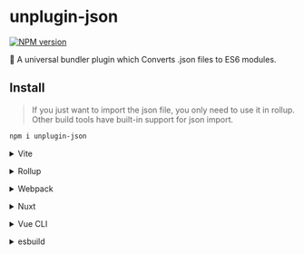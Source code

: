 # unplugin-json

[![NPM version](https://img.shields.io/npm/v/unplugin-json?color=a1b858&label=)](https://www.npmjs.com/package/unplugin-json)

🍣 A universal bundler plugin which Converts .json files to ES6 modules.

## Install

> If you just want to import the json file, you only need to use it in rollup. Other build tools have built-in support for json import.

```bash
npm i unplugin-json
```

<details>
<summary>Vite</summary><br>

```ts
// vite.config.ts
import UnpluginJson from 'unplugin-json/vite'

export default defineConfig({
  plugins: [
    UnpluginJson({ /* options */ }),
  ],
})
```

Example: [`playground/`](./playground/)

<br></details>

<details>
<summary>Rollup</summary><br>

```ts
// rollup.config.js
import UnpluginJson from 'unplugin-json/rollup'

export default {
  plugins: [
    UnpluginJson({ /* options */ }),
  ],
}
```

<br></details>


<details>
<summary>Webpack</summary><br>

```ts
// webpack.config.js
module.exports = {
  /* ... */
  plugins: [
    require('unplugin-json/webpack')({ /* options */ })
  ]
}
```

<br></details>

<details>
<summary>Nuxt</summary><br>

```ts
// nuxt.config.js
export default defineNuxtConfig({
  modules: [
    ['unplugin-json/nuxt', { /* options */ }],
  ],
})
```

> This module works for both Nuxt 2 and [Nuxt Vite](https://github.com/nuxt/vite)

<br></details>

<details>
<summary>Vue CLI</summary><br>

```ts
// vue.config.js
module.exports = {
  configureWebpack: {
    plugins: [
      require('unplugin-json/webpack')({ /* options */ }),
    ],
  },
}
```

<br></details>

<details>
<summary>esbuild</summary><br>

```ts
// esbuild.config.js
import { build } from 'esbuild'
import UnpluginJson from 'unplugin-json/esbuild'

build({
  plugins: [UnpluginJson()],
})
```

<br></details>
